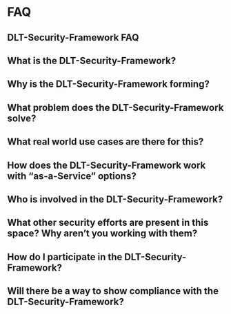 # FAQ

## DLT-Security-Framework FAQ

## What is the DLT-Security-Framework?

## Why is the DLT-Security-Framework forming?

## What problem does the DLT-Security-Framework solve?

## What real world use cases are there for this?

## How does the DLT-Security-Framework work with “as-a-Service” options?

## Who is involved in the DLT-Security-Framework?

## What other security efforts are present in this space? Why aren’t you working with them?

## How do I participate in the DLT-Security-Framework?

## Will there be a way to show compliance with the DLT-Security-Framework?
